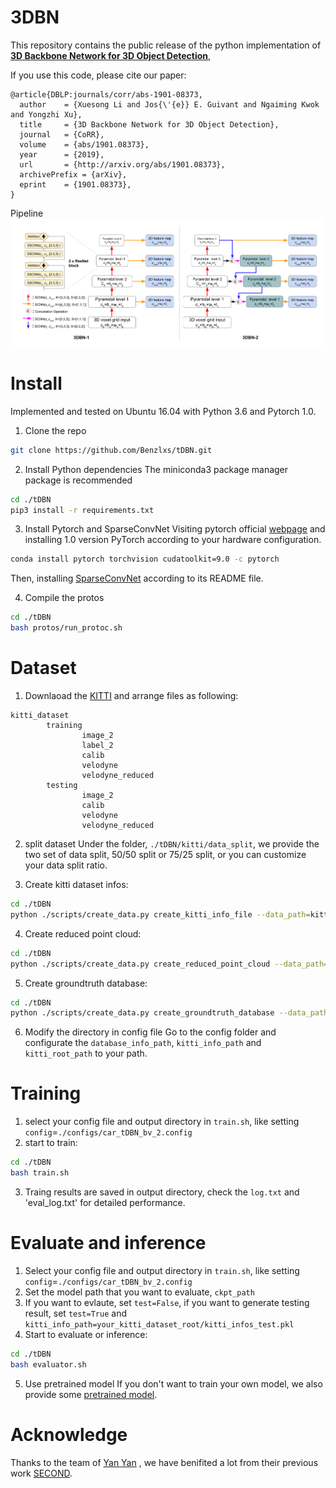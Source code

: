 # 3DBN
This repository contains the public release of the python implementation of [**3D Backbone Network for 3D Object Detection**](https://arxiv.org/abs/1901.08373), 

If you use this code, please cite our paper:
```
@article{DBLP:journals/corr/abs-1901-08373,
  author    = {Xuesong Li and Jos{\'{e}} E. Guivant and Ngaiming Kwok and Yongzhi Xu},
  title     = {3D Backbone Network for 3D Object Detection},
  journal   = {CoRR},
  volume    = {abs/1901.08373},
  year      = {2019},
  url       = {http://arxiv.org/abs/1901.08373},
  archivePrefix = {arXiv},
  eprint    = {1901.08373},
}
```
Pipeline
![GuidePic](./scripts/pipeline.png)


# Install
Implemented and tested on Ubuntu 16.04 with Python 3.6 and Pytorch 1.0.
1. Clone the repo
```bash
git clone https://github.com/Benzlxs/tDBN.git
```

2. Install Python dependencies
The miniconda3 package manager package is recommended
```bash
cd ./tDBN
pip3 install -r requirements.txt
```

3. Install Pytorch and SparseConvNet
Visiting pytorch official [webpage](https://pytorch.org/get-started/locally/) and installing 1.0 version PyTorch according to your hardware configuration.
```bash
conda install pytorch torchvision cudatoolkit=9.0 -c pytorch
```
Then, installing [SparseConvNet](https://github.com/traveller59/SparseConvNet) according to its README file.

4. Compile the protos
```bash
cd ./tDBN
bash protos/run_protoc.sh
```

# Dataset
1. Downlaoad the [KITTI](http://www.cvlibs.net/datasets/kitti/eval_object.php?obj_benchmark=3d) and arrange files as following:
```plain
kitti_dataset
        training
                image_2
                label_2
                calib
                velodyne
                velodyne_reduced
        testing
                image_2
                calib
                velodyne
                velodyne_reduced
```
2. split dataset
Under the folder, `./tDBN/kitti/data_split`, we provide the two set of data split, 50/50 split or 75/25 split, or you can customize your data split ratio.
 
3. Create kitti dataset infos:
```bash
cd ./tDBN
python ./scripts/create_data.py create_kitti_info_file --data_path=kitti_dataset
```

4. Create reduced point cloud:
```bash
cd ./tDBN
python ./scripts/create_data.py create_reduced_point_cloud --data_path=kitti_dataset
```

5. Create groundtruth database:
```bash
cd ./tDBN
python ./scripts/create_data.py create_groundtruth_database --data_path=kitti_dataset
```

6. Modify the directory in config file
Go to the config folder and configurate the `database_info_path`, `kitti_info_path` and `kitti_root_path` to your path.


# Training
1. select your config file and output directory in `train.sh`, like setting `config`=`./configs/car_tDBN_bv_2.config`
2. start to train:
```bash
cd ./tDBN
bash train.sh
```
3. Traing results are saved in output directory, check the `log.txt` and 'eval_log.txt' for detailed performance.


# Evaluate and inference
1. Select your config file and output directory in `train.sh`, like setting `config`=`./configs/car_tDBN_bv_2.config` 
2. Set the model path that you want to evaluate, `ckpt_path`
3. If you want to evlaute, set `test=False`, if you want to generate testing result, set `test=True` and ` kitti_info_path=your_kitti_dataset_root/kitti_infos_test.pkl`
4. Start to evaluate or inference:
```bash
cd ./tDBN
bash evaluator.sh
```
5. Use pretrained model
If you don't want to train your own model, we also provide some [pretrained model](https://www.dropbox.com/sh/91fl39566elgwzi/AABqz1S_LJInu72NhPKOjYYDa?dl=0).

# Acknowledge
Thanks to the team of [Yan Yan](https://github.com/traveller59) , we have benifited a lot from their previous work [SECOND](https://github.com/traveller59/second.pytorch).



